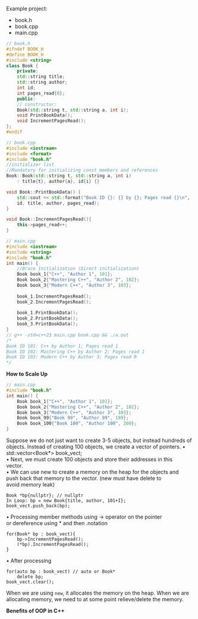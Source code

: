 Example project:
- book.h
- book.cpp
- main.cpp

```c++
// book.h  
#ifndef BOOK_H  
#define BOOK_H  
#include <string>  
class Book {  
	private:  
	std::string title;  
	std::string author;  
	int id;  
	int pages_read{0};  
	public:  
	// constructor:  
	Book(std::string t, std::string a, int i);  
	void PrintBookData();  
	void IncrementPagesRead();  
};  
#endif
```

```c++
// book.cpp  
#include <iostream>  
#include <format>  
#include "book.h"  
//initializer list  
//Mandatory for initializing const members and references  
Book::Book(std::string t, std::string a, int i)  
	: title{t}, author{a}, id{i} {}  

void Book::PrintBookData() {  
	std::cout << std::format("Book ID {}: {} by {}; Pages read {}\n",  
	id, title, author, pages_read);  
}  

void Book::IncrementPagesRead(){  
	this->pages_read++;  
}
```

```c++
// main.cpp
#include <iostream>
#include <string>
#include "book.h"
int main() {
	//Brace Initialization (Direct initialization)
	Book book_1{"C++", "Author 1", 101};
	Book book_2{"Mastering C++", "Author 2", 102};
	Book book_3{"Modern C++", "Author 3", 103};
	
	book_1.IncrementPagesRead();
	book_2.IncrementPagesRead();
	
	book_1.PrintBookData();
	book_2.PrintBookData();
	book_3.PrintBookData();
}
// g++ -std=c++23 main.cpp book.cpp && ./a.out
/*  
Book ID 101: C++ by Author 1; Pages read 1  
Book ID 102: Mastering C++ by Author 2; Pages read 1  
Book ID 103: Modern C++ by Author 3; Pages read 0  
*/
```

**How to Scale Up**
```c++
// main.cpp
#include "book.h"
int main() {
	Book book_1{"C++", "Author 1", 101};
	Book book_2{"Mastering C++", "Author 2", 102};
	Book book_3{"Modern C++", "Author 3", 103};
	Book book_99{"Book 99", "Author 99", 199};
	Book book_100{"Book 100", "Author 100", 200};
}
```
Suppose we do not just want to create 3-5 objects, but instead hundreds of objects. 
Instead of creating 100 objects, we create a vector of pointers. 
	• std::vector<Book*> book_vect;  
	• Next, we must create 100 objects and store their addresses in this  
	vector.  
	• We can use new to create a memory on the heap for the objects and  
	push back that memory to the vector. (new must have delete to  
	avoid memory leak)
```
Book *bp{nullptr}; // nullptr  
In Loop: bp = new Book{title, author, 101+I};  
book_vect.push_back(bp);
```
• Processing member methods using -> operator on the pointer  
or dereference using * and then .notation  
```
for(Book* bp : book_vect){  
	bp->IncrementPagesRead();  
	(*bp).IncrementPagesRead();  
}  
```
• After processing  
```
for(auto bp : book_vect) // auto or Book*  
	delete bp;  
book_vect.clear();
```
When we are using `new`, it allocates the memory on the heap. When we are allocating memory, we need to at some point relieve/delete the memory.  

**Benefits of OOP in C++**



